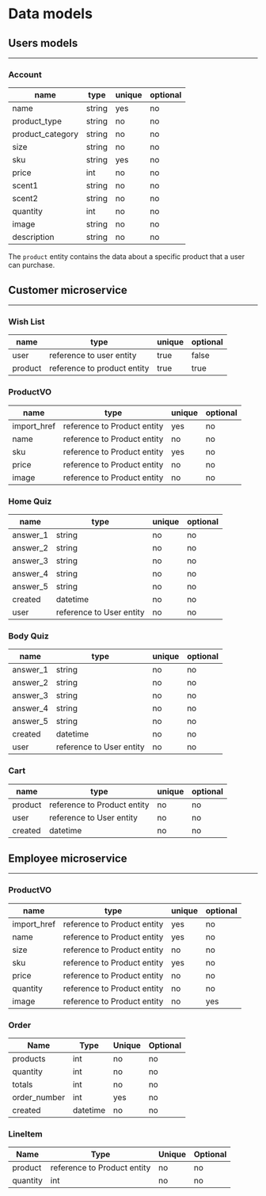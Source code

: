 # Data models

## Users models

---

### Account

| name             | type   | unique | optional |
| ---------------- | ------ | ------ | -------- |
| name             | string | yes    | no       |
| product_type     | string | no     | no       |
| product_category | string | no     | no       |
| size             | string | no     | no       |
| sku              | string | yes    | no       |
| price            | int    | no     | no       |
| scent1           | string | no     | no       |
| scent2           | string | no     | no       |
| quantity         | int    | no     | no       |
| image            | string | no     | no       |
| description      | string | no     | no       |

The `product` entity contains the data about a specific product
that a user can purchase.

## Customer microservice

---

### Wish List

| name    | type                        | unique | optional |
| ------- | --------------------------- | ------ | -------- |
| user    | reference to user entity    | true   | false    |
| product | reference to product entity | true   | true     |

### ProductVO

| name        | type                        | unique | optional |
| ----------- | --------------------------- | ------ | -------- |
| import_href | reference to Product entity | yes    | no       |
| name        | reference to Product entity | no     | no       |
| sku         | reference to Product entity | yes    | no       |
| price       | reference to Product entity | no     | no       |
| image       | reference to Product entity | no     | no       |

### Home Quiz

| name     | type                     | unique | optional |
| -------- | ------------------------ | ------ | -------- |
| answer_1 | string                   | no     | no       |
| answer_2 | string                   | no     | no       |
| answer_3 | string                   | no     | no       |
| answer_4 | string                   | no     | no       |
| answer_5 | string                   | no     | no       |
| created  | datetime                 | no     | no       |
| user     | reference to User entity | no     | no       |

### Body Quiz

| name     | type                     | unique | optional |
| -------- | ------------------------ | ------ | -------- |
| answer_1 | string                   | no     | no       |
| answer_2 | string                   | no     | no       |
| answer_3 | string                   | no     | no       |
| answer_4 | string                   | no     | no       |
| answer_5 | string                   | no     | no       |
| created  | datetime                 | no     | no       |
| user     | reference to User entity | no     | no       |

### Cart

| name    | type                        | unique | optional |
| ------- | --------------------------- | ------ | -------- |
| product | reference to Product entity | no     | no       |
| user    | reference to User entity    | no     | no       |
| created | datetime                    | no     | no       |

## Employee microservice

---

### ProductVO

| name        | type                        | unique | optional |
| ----------- | --------------------------- | ------ | -------- |
| import_href | reference to Product entity | yes    | no       |
| name        | reference to Product entity | yes    | no       |
| size        | reference to Product entity | no     | no       |
| sku         | reference to Product entity | yes    | no       |
| price       | reference to Product entity | no     | no       |
| quantity    | reference to Product entity | no     | no       |
| image       | reference to Product entity | no     | yes      |

### Order

| Name         | Type     | Unique | Optional |
| ------------ | -------- | ------ | -------- |
| products     | int      | no     | no       |
| quantity     | int      | no     | no       |
| totals       | int      | no     | no       |
| order_number | int      | yes    | no       |
| created      | datetime | no     | no       |

### LineItem

| Name     | Type                        | Unique | Optional |
| -------- | --------------------------- | ------ | -------- |
| product  | reference to Product entity | no     | no       |
| quantity | int                         | no     | no       |
